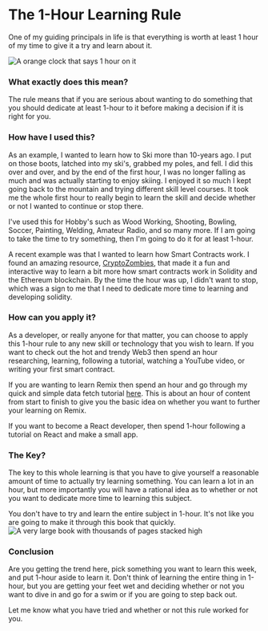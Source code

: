 # The 1-Hour Learning Rule

One of my guiding principals in life is that everything is worth at least 1 hour of my time to give it a try and learn about it. 


![A orange clock that says 1 hour on it](https://dev-to-uploads.s3.amazonaws.com/uploads/articles/5suzfibg9ayqe9bhpjrx.jpg)

### What exactly does this mean?
The rule means that if you are serious about wanting to do something that you should dedicate at least 1-hour to it before making a decision if it is right for you. 

### How have I used this? 
As an example, I wanted to learn how to Ski more than 10-years ago. I put on those boots, latched into my ski's, grabbed my poles, and fell. I did this over and over, and by the end of the first hour, I was no longer falling as much and was actually starting to enjoy skiing. I enjoyed it so much I kept going back to the mountain and trying different skill level courses. It took me the whole first hour to really begin to learn the skill and decide whether or not I wanted to continue or stop there. 

I've used this for Hobby's such as Wood Working, Shooting, Bowling, Soccer, Painting, Welding, Amateur Radio, and so many more. If I am going to take the time to try something, then I'm going to do it for at least 1-hour. 

A recent example was that I wanted to learn how Smart Contracts work. I found an amazing resource, [CryptoZombies](https://cryptozombies.io/), that made it a fun and interactive way to learn a bit more how smart contracts work in Solidity and the Ethereum blockchain. By the time the hour was up, I didn't want to stop, which was a sign to me that I need to dedicate more time to learning and developing solidity. 

### How can you apply it?
As a developer, or really anyone for that matter, you can choose to apply this 1-hour rule to any new skill or technology that you wish to learn. If you want to check out the hot and trendy Web3 then spend an hour researching, learning, following a tutorial, watching a YouTube video, or writing your first smart contract. 

If you are wanting to learn Remix then spend an hour and go through my quick and simple data fetch tutorial [here](https://blog.chrisbenjamin.dev/remix-simple-fetch-and-render-data-styled-with-tailwindcss-30). This is about an hour of content from start to finish to give you the basic idea on whether you want to further your learning on Remix. 

If you want to become a React developer, then spend 1-hour following a tutorial on React and make a small app. 

### The Key?
The key to this whole learning is that you have to give yourself a reasonable amount of time to actually try learning something. You can learn a lot in an hour, but more importantly you will have a rational idea as to whether or not you want to dedicate more time to learning this subject. 

You don't have to try and learn the entire subject in 1-hour. It's not like you are going to make it through this book that quickly. 
![A very large book with thousands of pages stacked high](https://dev-to-uploads.s3.amazonaws.com/uploads/articles/6zr3e7iqjz3hl32zro3a.png)
 

### Conclusion
Are you getting the trend here, pick something you want to learn this week, and put 1-hour aside to learn it. Don't think of learning the entire thing in 1-hour, but you are getting your feet wet and deciding whether or not you want to dive in and go for a swim or if you are going to step back out. 

Let me know what you have tried and whether or not this rule worked for you. 